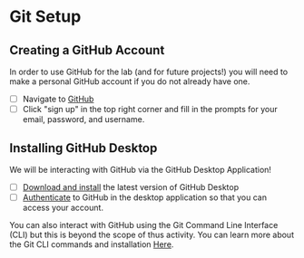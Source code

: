 # Git Setup
## Creating a GitHub Account
In order to use GitHub for the lab (and for future projects!) you will need to make a personal GitHub account if you do not already have one.
- [ ] Navigate to [GitHub](https://github.com)
- [ ] Click "sign up" in the top right corner and fill in the prompts for your email, password, and username.

## Installing GitHub Desktop
We will be interacting with GitHub via the GitHub Desktop Application!

- [ ] [Download and install](https://desktop.github.com/) the latest version of GitHub Desktop
- [ ] [Authenticate](https://docs.github.com/en/desktop/installing-and-configuring-github-desktop/installing-and-authenticating-to-github-desktop/authenticating-to-github) to GitHub in the desktop application so that you can access your account.

You can also interact with GitHub using the Git Command Line Interface (CLI) but this is beyond the scope of thus activity. You can learn more about the Git CLI commands and installation [Here](https://git-scm.com/book/en/v2/Getting-Started-The-Command-Line).
